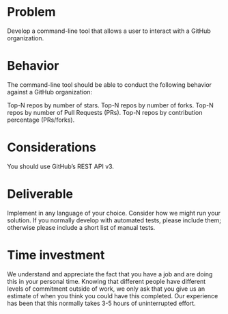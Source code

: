 # Problem
Develop a command-line tool that allows a user to interact with a GitHub organization.


# Behavior
The command-line tool should be able to conduct the following behavior against a GitHub organization:

Top-N repos by number of stars.
Top-N repos by number of forks.
Top-N repos by number of Pull Requests (PRs).
Top-N repos by contribution percentage (PRs/forks).

# Considerations
You should use GitHub’s REST API v3. 

# Deliverable
Implement in any language of your choice. Consider how we might run your solution. If you normally 
develop with automated tests, please include them; otherwise please include a short list of manual 
tests.

# Time investment
We understand and appreciate the fact that you have a job and are doing this in your personal time. 
Knowing that different people have different levels of commitment outside of work, we only ask that
 you give us an estimate of when you think you could have this completed. Our experience has been 
 that this normally takes 3-5 hours of uninterrupted effort. 
